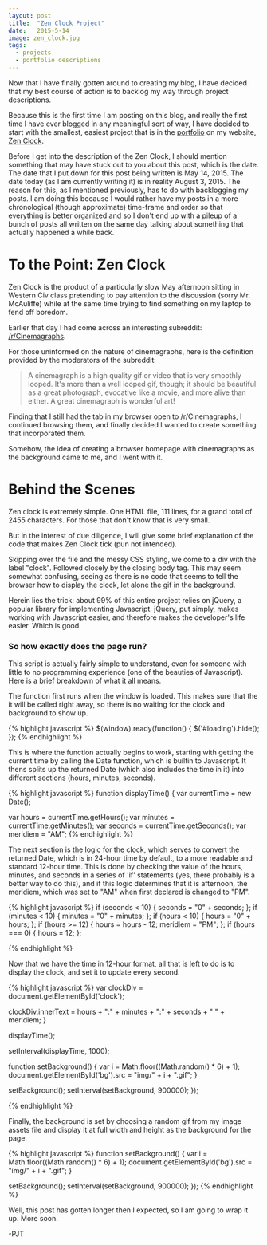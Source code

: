 ```yaml
---
layout: post
title:  "Zen Clock Project"
date:   2015-5-14
image: zen_clock.jpg
tags:
  - projects
  - portfolio descriptions
---
```


<p class="intro"><span class="dropcap">N</span>ow that I have finally gotten around to creating my blog, I have decided that my best course of action is to backlog my way through project descriptions.</p>

Because this is the first time I am posting on this blog, and really the first time I have ever blogged in any meaningful sort of way, I have decided to start with the smallest, easiest project that is in the [portfolio]("http://iampjt.com/#portfolio") on my website, [Zen Clock]("http://iampjt.com/projects/clock").

Before I get into the description of the Zen Clock, I should mention something that may have stuck out to you about this post, which is the date. The date that I put down for this post being written is May 14, 2015. The date today (as I am currently writing it) is in reality August 3, 2015. The reason for this, as I mentioned previously, has to do with backlogging my posts. I am doing this because I would rather have my posts in a more chronological (though approximate) time-frame and order so that everything is better organized and so I don't end up with a pileup of a bunch of posts all written on the same day talking about something that actually happened a while back.

# To the Point: Zen Clock
Zen Clock is the product of a particularly slow May afternoon sitting in Western Civ class pretending to pay attention to the discussion (sorry Mr. McAuliffe) while at the same time trying to find something on my laptop to fend off boredom.

Earlier that day I had come across an interesting subreddit: [/r/Cinemagraphs]("http://reddit.com/r/Cinemagraphs").

For those uninformed on the nature of cinemagraphs, here is the definition provided by the moderators of the subreddit:

<blockquote>
A cinemagraph is a high quality gif or video that is very smoothly looped. It's more than a well looped gif, though; it should be beautiful as a great photograph, evocative like a movie, and more alive than either. A great cinemagraph is wonderful art!
</blockquote>

Finding that I still had the tab in my browser open to /r/Cinemagraphs, I continued browsing them, and finally decided I wanted to create something that incorporated them.

Somehow, the idea of creating a browser homepage with cinemagraphs as the background came to me, and I went with it.

# Behind the Scenes
Zen clock is extremely simple. One HTML file, 111 lines, for a grand total of 2455 characters. For those that don't know that is very small.

But in the interest of due diligence, I will give some brief explanation of the code that makes Zen Clock tick (pun not intended).

Skipping over the file <head> and the messy CSS styling, we come to a div with the label "clock". Followed closely by the closing body tag. This may seem somewhat confusing, seeing as there is no code that seems to tell the browser how to display the clock, let alone the gif in the background.

Herein lies the trick: about 99% of this entire project relies on jQuery, a popular library for implementing Javascript. jQuery, put simply, makes working with Javascript easier, and therefore makes the developer's life easier. Which is good.

### So how exactly does the page run?

This script is actually fairly simple to understand, even for someone with little to no programming experience (one of the beauties of Javascript). Here is a brief breakdown of what it all means.

The function first runs when the window is loaded. This makes sure that the it will be called right away, so there is no waiting for the clock and background to show up.

{% highlight javascript %}
$(window).ready(function() {
  $('#loading').hide();
});
{% endhighlight %}

This is where the function actually begins to work, starting with getting the current time by calling the Date function, which is builtin to Javascript. It thens splits up the returned Date (which also includes the time in it) into different sections (hours, minutes, seconds).

{% highlight javascript %}
function displayTime() {
  var currentTime = new Date();

  var hours = currentTime.getHours();
  var minutes = currentTime.getMinutes();
  var seconds = currentTime.getSeconds();
  var meridiem = "AM";
{% endhighlight %}

The next section is the logic for the clock, which serves to convert the returned Date, which is in 24-hour time by default, to a more readable and standard 12-hour time. This is done by checking the value of the hours, minutes, and seconds in a series of 'if' statements (yes, there probably is a better way to do this), and if this logic determines that it is afternoon, the meridiem, which was set to "AM" when first declared is changed to "PM".

{% highlight javascript %}
if (seconds < 10) {
  seconds = "0" + seconds;
};
if (minutes < 10) {
  minutes = "0" + minutes;
};
if (hours < 10) {
  hours = "0" + hours;
};
if (hours >= 12) {
  hours = hours - 12;
  meridiem = "PM";
};
if (hours === 0) {
  hours = 12;
};

{% endhighlight %}


Now that we have the time in 12-hour format, all that is left to do is to display the clock, and set it to update every second.

{% highlight javascript %}
var clockDiv = document.getElementById('clock');

clockDiv.innerText = hours + ":" + minutes + ":" + seconds + " " + meridiem;
}

displayTime();

setInterval(displayTime, 1000);

function setBackground() {
var i = Math.floor((Math.random() * 6) + 1);
document.getElementById('bg').src = "img/" + i + ".gif";
}

setBackground();
setInterval(setBackground, 900000);
});

{% endhighlight %}

Finally, the background is set by choosing a random gif from my image assets file and display it at full width and height as the background for the page.

{% highlight javascript %}
function setBackground() {
  var i = Math.floor((Math.random() * 6) + 1);
  document.getElementById('bg').src = "img/" + i + ".gif";
}

setBackground();
setInterval(setBackground, 900000);
});
{% endhighlight %}


<span class="dropcap">W</span>ell, this post has gotten longer then I expected, so I am going to wrap it up. More soon.

-PJT
